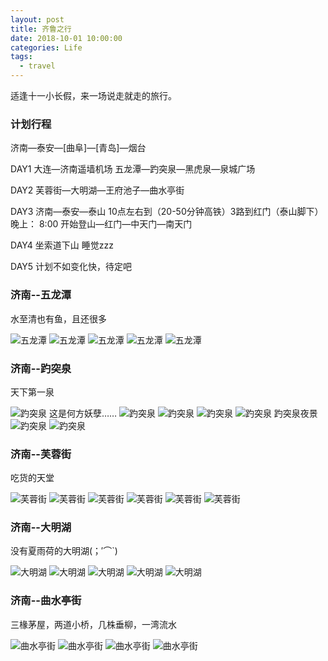 ```yaml
---
layout: post
title: 齐鲁之行
date: 2018-10-01 10:00:00
categories: Life
tags:
  - travel
---
```


适逢十一小长假，来一场说走就走的旅行。

<!--more-->

### 计划行程
济南—泰安—[曲阜]—[青岛]—烟台

DAY1
大连—济南遥墙机场
五龙潭—趵突泉—黑虎泉—泉城广场

DAY2
芙蓉街—大明湖—王府池子—曲水亭街

DAY3
济南—泰安—泰山 10点左右到（20-50分钟高铁）3路到红门（泰山脚下）
晚上： 8:00
开始登山—红门—中天门—南天门

DAY4
坐索道下山
睡觉zzz

DAY5
计划不如变化快，待定吧

### 济南--五龙潭
水至清也有鱼，且还很多

![五龙潭][1]
![五龙潭][2]
![五龙潭][5]
![五龙潭][6]
![五龙潭][9]

### 济南--趵突泉
天下第一泉

![趵突泉][btq5]
这是何方妖孽……
![趵突泉][btq2]
![趵突泉][btq4]
![趵突泉][btq6]
![趵突泉][btq8]
趵突泉夜景
![趵突泉][btq10]
![趵突泉][btq11]

### 济南--芙蓉街
吃货的天堂

![芙蓉街][frj1]
![芙蓉街][frj2]
![芙蓉街][frj3]
![芙蓉街][frj6]
![芙蓉街][frj4]
![芙蓉街][frj5]

### 济南--大明湖
没有夏雨荷的大明湖(；′⌒`)

![大明湖][d1]
![大明湖][d2]
![大明湖][d3]
![大明湖][d4]
![大明湖][d5]

### 济南--曲水亭街
三椽茅屋，两道小桥，几株垂柳，一湾流水

![曲水亭街][qj1]
![曲水亭街][qj3]
![曲水亭街][qj4]
![曲水亭街][qj2]



[1]:/images/life/jinan/1.jpeg
[2]:/images/life/jinan/2.jpeg
[5]:/images/life/jinan/5.jpeg
[6]:/images/life/jinan/6.jpeg
[9]:/images/life/jinan/9.jpeg

[btq2]:/images/life/jinan/btq2.jpeg
[btq4]:/images/life/jinan/btq4.jpeg
[btq5]:/images/life/jinan/btq5.jpeg
[btq6]:/images/life/jinan/btq6.jpeg
[btq8]:/images/life/jinan/btq8.jpeg
[btq10]:/images/life/jinan/btq10.jpeg
[btq11]:/images/life/jinan/btq11.jpeg

[frj1]:/images/life/jinan/frj1.jpeg
[frj2]:/images/life/jinan/frj2.jpeg
[frj3]:/images/life/jinan/frj3.jpeg
[frj4]:/images/life/jinan/frj4.jpeg
[frj5]:/images/life/jinan/frj5.jpeg
[frj6]:/images/life/jinan/frj6.jpeg

[d1]:/images/life/jinan/d1.jpeg
[d2]:/images/life/jinan/d2.jpeg
[d3]:/images/life/jinan/d3.jpeg
[d4]:/images/life/jinan/d4.jpeg
[d5]:/images/life/jinan/d5.jpeg

[qj1]:/images/life/jinan/qj1.jpeg
[qj2]:/images/life/jinan/qj2.jpeg
[qj3]:/images/life/jinan/qj3.jpeg
[qj4]:/images/life/jinan/qj4.jpeg
